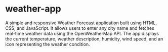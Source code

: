 # weather-app
A simple and responsive Weather Forecast application built using HTML, CSS, and JavaScript. It allows users to enter any city name and fetches real-time weather data using the OpenWeatherMap API. The app displays the current temperature, weather description, humidity, wind speed, and an icon representing the weather condition.
